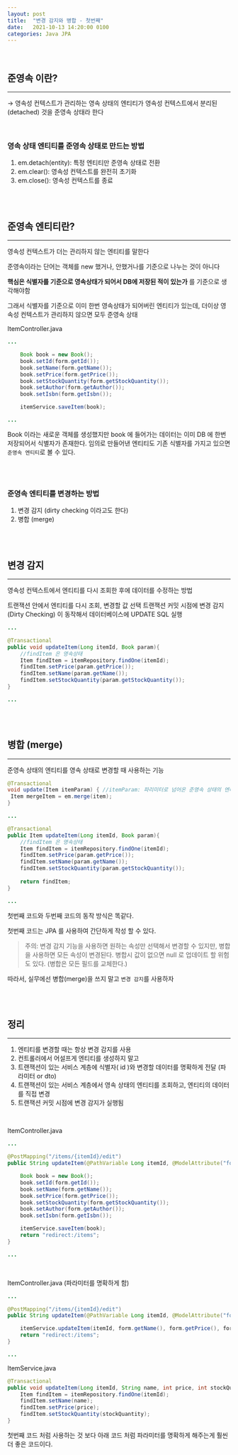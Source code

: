 ```yaml
---
layout: post
title:  "변경 감지와 병합 - 첫번째"
date:   2021-10-13 14:20:00 0100
categories: Java JPA
---
```

<br>


## 준영속 이란?

---

→ 영속성 컨텍스트가 관리하는 영속 상태의 엔티티가 영속성 컨텍스트에서 분리된(detached) 것을 준영속 상태라 한다

<br>

### 영속 상태 엔티티를 준영속 상태로 만드는 방법

1. em.detach(entity): 특정 엔티티만 준영속 상태로 전환
2. em.clear(): 영속성 컨텍스트를 완전히 초기화
3. em.close(): 영속성 컨텍스트를 종료

<br>
<br>

## 준영속 엔티티란?

---

영속성 컨텍스트가 더는 관리하지 않는 엔티티를 말한다

준영속이라는 단어는 객체를 new 했거나, 안했거나를 기준으로 나누는 것이 아니다

**핵심은 식별자를 기준으로 영속상태가 되어서 DB에 저장된 적이 있는가** 를 기준으로 생각해야함

그래서 식별자를 기준으로 이미 한번 영속상태가 되어버린 엔티티가 있는데, 더이상 영속성 컨텍스트가 관리하지 않으면 모두 준영속 상태


ItemController.java

```java
...

	Book book = new Book();
	book.setId(form.getId());
	book.setName(form.getName());
	book.setPrice(form.getPrice());
	book.setStockQuantity(form.getStockQuantity());
	book.setAuthor(form.getAuthor());
	book.setIsbn(form.getIsbn());

	itemService.saveItem(book);

...
```

Book 이라는 새로운 객체를 생성했지만 book 에 들어가는 데이터는 이미 DB 에 한번 저장되어서 식별자가 존재한다. 임의로 만들어낸 엔티티도 기존 식별자를 가지고 있으면 `준영속 엔티티`로 볼 수 있다.

<br>
<br>

### 준영속 엔티티를 변경하는 방법

1. 변경 감지 (dirty checking 이라고도 한다)
2. 병합 (merge)

<br>
<br>

## 변경 감지

---

영속성 컨텍스트에서 엔티티를 다시 조회한 후에 데이터를 수정하는 방법

트랜잭션 안에서 엔티티를 다시 조회, 변경할 값 선택 트랜잭션 커밋 시점에 변경 감지(Dirty Checking)
이 동작해서 데이터베이스에 UPDATE SQL 실행

```java
...

@Transactional
public void updateItem(Long itemId, Book param){
	//findItem 은 영속상태
	Item findItem = itemRepository.findOne(itemId);
	findItem.setPrice(param.getPrice());
	findItem.setName(param.getName());
	findItem.setStockQuantity(param.getStockQuantity());
}

...
```

<br>
<br>

## 병합 (merge)

---

준영속 상태의 엔티티를 영속 상태로 변경할 때 사용하는 기능

```java
@Transactional
void update(Item itemParam) { //itemParam: 파리미터로 넘어온 준영속 상태의 엔티티
 Item mergeItem = em.merge(item);
}
```


```java
...

@Transactional
public Item updateItem(Long itemId, Book param){
	//findItem 은 영속상태
	Item findItem = itemRepository.findOne(itemId);
	findItem.setPrice(param.getPrice());
	findItem.setName(param.getName());
	findItem.setStockQuantity(param.getStockQuantity());
	
	return findItem;
}

...
```

첫번째 코드와 두번째 코드의 동작 방식은 똑같다.

첫번째 코드는 JPA 를 사용하여 간단하게 작성 할 수 있다.

> 주의: 변경 감지 기능을 사용하면 원하는 속성만 선택해서 변경할 수 있지만, 병합을 사용하면 모든 속성이
변경된다. 병합시 값이 없으면 null 로 업데이트 할 위험도 있다. (병합은 모든 필드를 교체한다.)
> 

따라서, 실무에선 병합(merge)을 쓰지 말고 `변경 감지`를 사용하자

<br>
<br>

## 정리

---

1. 엔티티를 변경할 때는 항상 변경 감지를 사용
2. 컨트롤러에서 어설프게 엔티티를 생성하지 말고
3. 트랜잭션이 있는 서비스 계층에 식별자( id )와 변경할 데이터를 명확하게 전달 (파라미터 or dto)
4. 트랜잭션이 있는 서비스 계층에서 영속 상태의 엔티티를 조회하고, 엔티티의 데이터를 직접 변경
5. 트랜잭션 커밋 시점에 변경 감지가 실행됨

<br>

ItemController.java

```java
...

@PostMapping("/items/{itemId}/edit")
public String updateItem(@PathVariable Long itemId, @ModelAttribute("form") BookForm form){

	Book book = new Book();
	book.setId(form.getId());
	book.setName(form.getName());
	book.setPrice(form.getPrice());
	book.setStockQuantity(form.getStockQuantity());
	book.setAuthor(form.getAuthor());
	book.setIsbn(form.getIsbn());

	itemService.saveItem(book);
	return "redirect:/items";
}

...
```

<br>


ItemController.java (파라미터를 명확하게 함)

```java
...

@PostMapping("/items/{itemId}/edit")
public String updateItem(@PathVariable Long itemId, @ModelAttribute("form") BookForm form){

	itemService.updateItem(itemId, form.getName(), form.getPrice(), form.getStockQuantity());
	return "redirect:/items";
}

...
```

ItemService.java

```java
@Transactional
public void updateItem(Long itemId, String name, int price, int stockQuantity) {
	Item findItem = itemRepository.findOne(itemId);
	findItem.setName(name);
	findItem.setPrice(price);
	findItem.setStockQuantity(stockQuantity);
}
```

첫번째 코드 처럼 사용하는 것 보다 아래 코드 처럼 파라미터를 명확하게 해주는게 훨씬 더 좋은 코드이다.